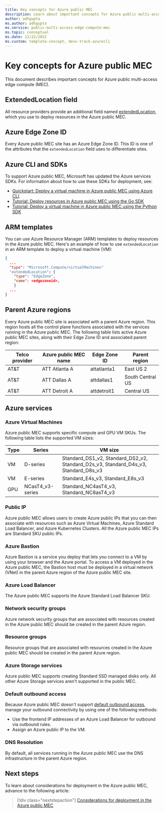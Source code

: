 ```yaml
---
title: Key concepts for Azure public MEC
description: Learn about important concepts for Azure public multi-access edge compute (MEC). 
author: adhgupta
ms.author: adhgupta
ms.service: public-multi-access-edge-compute-mec
ms.topic: conceptual
ms.date: 11/22/2022
ms.custom: template-concept, devx-track-azurecli
---
```


# Key concepts for Azure public MEC

This document describes important concepts for Azure public multi-access edge compute (MEC).

## ExtendedLocation field

All resource providers provide an additional field named [extendedLocation](/javascript/api/@azure/arm-compute/extendedlocation), which you use to deploy resources in the Azure public MEC.

## Azure Edge Zone ID

Every Azure public MEC site has an Azure Edge Zone ID. This ID is one of the attributes that the `extendedLocation` field uses to differentiate sites.

## Azure CLI and SDKs

To support Azure public MEC, Microsoft has updated the Azure services SDKs. For information about how to use these SDKs for deployment, see:

- [Quickstart: Deploy a virtual machine in Azure public MEC using Azure CLI](quickstart-create-vm-cli.md).
- [Tutorial: Deploy resources in Azure public MEC using the Go SDK](tutorial-create-vm-using-go-sdk.md)
- [Tutorial: Deploy a virtual machine in Azure public MEC using the Python SDK](tutorial-create-vm-using-python-sdk.md)

## ARM templates

You can use Azure Resource Manager (ARM) templates to deploy resources in the Azure public MEC. Here's an example of how to use `extendedLocation` in an ARM template to deploy a virtual machine (VM):

```json
{
  ...
  "type": "Microsoft.Compute/virtualMachines"
  "extendedLocation": {
    "type": "EdgeZone",
    "name": <edgezoneid>,
    }
  ...
}
```

## Parent Azure regions

Every Azure public MEC site is associated with a parent Azure region. This region hosts all the control plane functions associated with the services running in the Azure public MEC. The following table lists active Azure public MEC sites, along with their Edge Zone ID and associated parent region:

| Telco provider | Azure public MEC name | Edge Zone ID | Parent region |
| -------------- | --------------------- | ------------ | ------------- |
| AT&T | ATT Atlanta A | attatlanta1 | East US 2 |
| AT&T | ATT Dallas A | attdallas1 | South Central US |
| AT&T | ATT Detroit A | attdetroit1 | Central US |

## Azure services

### Azure Virtual Machines

Azure public MEC supports specific compute and GPU VM SKUs. The following table lists the supported VM sizes:

| Type | Series | VM size |
| ---- | ------ | ------- |
| VM | D-series | Standard_DS1_v2, Standard_DS2_v2, Standard_D2s_v3, Standard_D4s_v3, Standard_D8s_v3 |
| VM | E-series | Standard_E4s_v3, Standard_E8s_v3 |
| GPU | NCasT4_v3-series | Standard_NC4asT4_v3, Standard_NC8asT4_v3 |

### Public IP

Azure public MEC allows users to create Azure public IPs that you can then associate with resources such as Azure Virtual Machines, Azure Standard Load Balancer, and Azure Kubernetes Clusters. All the Azure public MEC IPs are Standard SKU public IPs.

### Azure Bastion

Azure Bastion is a service you deploy that lets you connect to a VM by using your browser and the Azure portal. To access a VM deployed in the Azure public MEC, the Bastion host must be deployed in a virtual network (VNet) in the parent Azure region of the Azure public MEC site.

### Azure Load Balancer

The Azure public MEC supports the Azure Standard Load Balancer SKU.

### Network security groups

Azure network security groups that are associated with resources created in the Azure public MEC should be created in the parent Azure region.

### Resource groups

Resource groups that are associated with resources created in the Azure public MEC should be created in the parent Azure region.

### Azure Storage services

Azure public MEC supports creating Standard SSD managed disks only. All other Azure Storage services aren't supported in the public MEC.

### Default outbound access

Because Azure public MEC doesn't support [default outbound access](../virtual-network/ip-services/default-outbound-access.md), manage your outbound connectivity by using one of the following methods:

- Use the frontend IP addresses of an Azure Load Balancer for outbound via outbound rules.
- Assign an Azure public IP to the VM.

### DNS Resolution

By default, all services running in the Azure public MEC use the DNS infrastructure in the parent Azure region.

## Next steps

To learn about considerations for deployment in the Azure public MEC, advance to the following article:

> [!div class="nextstepaction"]
> [Considerations for deployment in the Azure public MEC](considerations-for-deployment.md)
